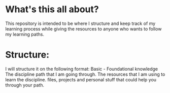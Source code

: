 # What's this all about?
This repository is intended to be where I structure and keep track of my learning process while giving the resources to anyone who wants to follow my learning paths.
# Structure:
I will structure it on the following format:
Basic - Foundational knowledge
  The discipline path that I am going through.
    The resources that I am using to learn the discipline.
      files, projects and personal stuff that could help you through your path. 
